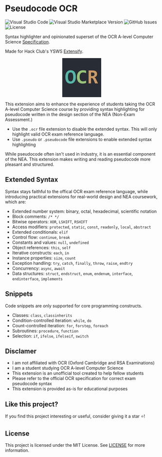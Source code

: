 # Pseudocode OCR

![Visual Studio Code](https://img.shields.io/badge/VS%20Code-Extension-blue)
![Visual Studio Marketplace Version](https://img.shields.io/visual-studio-marketplace/v/BrooklynDev.pseudocode-ocr)
![GitHub Issues](https://img.shields.io/github/issues/Brooklyn-Dev/pseudocode-ocr)
![License](https://img.shields.io/badge/license-MIT-green)

Syntax highlighter and opinionated superset of the OCR A-level Computer Science [Specification](https://www.ocr.org.uk/images/170844-specification-accredited-a-level-gce-computer-science-h446.pdf#page=37).

Made for Hack Club's YSWS [Extensify](https://extensify.hackclub.com/).

<img src="icon.png" alt="Logo" style="display: block; margin: 0 auto;"/>

This extension aims to enhance the experience of students taking the OCR A-level Computer Science course by providing syntax highlighting for pseudocode written in the design section of the NEA (Non-Exam Assessment.)

-   Use the `.ocr` file extension to disable the extended syntax. This will only highlight valid OCR exam reference language.
-   Use `.pseudo` or `.pseudocode` file extensions to enable extended syntax highlighting

While pseudocode often isn't used in industry, it is an essential component of the NEA. This extension makes writing and reading pseudocode more pleasant and structured.

## Extended Syntax

Syntax stays faithful to the offical OCR exam reference language, while introducing practical extensions for real-world design and NEA coursework, which are:

-   Extended number system: binary, octal, hexadecimal, scientific notation
-   Block comments: `/* */`
-   Bitwise operators: `XOR`, `LSHIFT`, `RSHIFT`
-   Access modifiers: `protected`, `static`, `const`, `readonly`, `local`, `abstract`
-   Extended conditionals: `elif`
-   Control flow: `continue`, `break`
-   Constants and values: `null`, `undefined`
-   Object references: `this`, `self`
-   Iterative constructs: `each`, `in`
-   Instance properties: `size`, `count`
-   Exception handling: `try`, `catch`, `finally`, `throw`, `raise`, `endtry`
-   Concurrency: `async`, `await`
-   Data structures: `struct`, `endstruct`, `enum`, `endenum`, `interface`, `endinterface`, `implements`

## Snippets

Code snippets are only supported for core programming constructs.

-   Classes: `class`, `classinherits`
-   Condition-controlled iteration: `while`, `do`
-   Count-controlled iteration: `for`, `forstep`, `foreach`
-   Subroutines: `procedure`, `function`
-   Selection: `if`, `ifelse`, `ifelseif`, `switch`

## Disclamer

-   I am not affiliated with OCR (Oxford Cambridge and RSA Examinations)
-   I am a student studying OCR A-level Computer Science
-   This extension is an unofficial tool created to help fellow students
-   Please refer to the official OCR specification for correct exam pseudocode syntax
-   This extension is provided as-is for educational purposes

## Like this project?

If you find this project interesting or useful, consider giving it a star ⭐️!

## License

This project is licensed under the MIT License. See [LICENSE](LICENSE) for more information.
